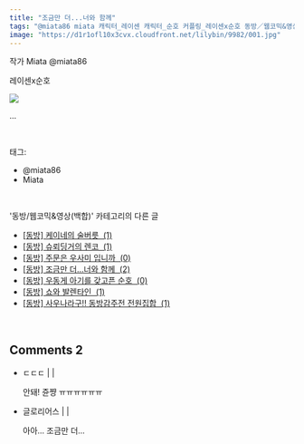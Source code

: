 ```yaml
---
title: "조금만 더...너와 함께"
tags: "@miata86 miata 캐릭터_레이센 캐릭터_순호 커플링_레이센x순호 동방／웹코믹&영상(백합)"
image: "https://d1r1ofl10x3cvx.cloudfront.net/lilybin/9982/001.jpg"
---
```

<div class="article">
<div class="area_view">
<div style="text-align: left;">작가 Miata @miata86</div><div style="text-align: left;"><p>레이센x순호</p><p style="text-align: left;"><span class="imageblock" style="display: inline-block; width: 100%; height: auto; max-width: 100%;"><img src="{{ site.imgserver7 }}/lilybin/9982/001.jpg"/></span></p></div><p>...</p>
</div></div><br/>
<div class="tagTrail">
<p>태그: </p>
<ul>
<li>@miata86</li>
<li>Miata</li>
</ul>
</div><br/>
<div class="another">
<p>'동방/웹코믹&amp;영상(백합)' 카테고리의 다른 글</p>
<ul>
<li><a href="/lilybin_10030">
[동방] 케이네의 술버릇  (1)
</a></li>
<li><a href="/lilybin_10010">
[동방] 슈뢰딩거의 렌코  (1)
</a></li>
<li><a href="/lilybin_10011">
[동방] 주문은 우사미 입니까  (0)
</a></li>
<li><a href="/lilybin_9982">
[동방] 조금만 더...너와 함께  (2)
</a></li>
<li><a href="/lilybin_9981">
[동방] 우동게 아기를 갖고픈 순호  (0)
</a></li>
<li><a href="/lilybin_9999">
[동방] 쇼와 발렌타인  (1)
</a></li>
<li><a href="/lilybin_9970">
[동방] 사우나라구!! 동방감주전 전원집합  (1)
</a></li>
</ul>
</div><br/>
<div class="comment">
<h2 class="bold">Comments <span id="commentCount9982">2</span></h2>
<div style="clear:both;">
<div id="entry9982Comment" style="display:block">
<ul class="list_reply">
<li class="rp_general" id="comment13422619">
<div class="post-comment">
<div>
<span>
<i class="fa fa-user"></i>ㄷㄷㄷ |
                                |
                               
</span>
<p>안돼! 쥰쨩 ㅠㅠㅠㅠㅠㅠ</p>

</div>
</div>
</li>
<li class="rp_general" id="comment13986176">
<div class="post-comment">
<div>
<span>
<i class="fa fa-user"></i>글로리어스 |
                                |
                               
</span>
<p>아아... 조금만 더...</p>

</div>
</div>
</li>
</ul>
</div>
</div>
</div><br/>
<br/>
<p id="refer"></p>
<br/>

